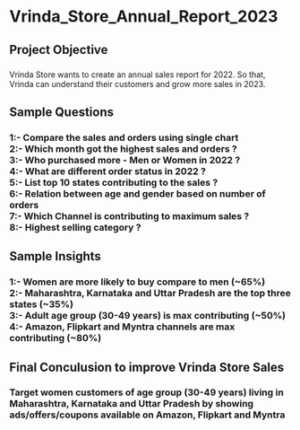 # Vrinda_Store_Annual_Report_2023
<h2>Project Objective</h2>
<h3></h3>Vrinda Store wants to create an annual sales report for 2022. So that, Vrinda can understand their customers and grow more sales in 2023.</h3>
<h2>Sample Questions</h2>
<h3>
  1:- Compare the sales and orders using single chart <br>
  2:- Which month got the highest sales and orders ? <br>
  3:- Who purchased more - Men or Women in 2022 ? <br>
  4:- What are different order status in 2022 ? <br>
  5:- List top 10 states contributing to the sales ? <br>
  6:- Relation between age and gender based on number of orders <br>
  7:- Which Channel is contributing to maximum sales ? <br>
  8:- Highest selling category ?
</h3>
<h2>Sample Insights </h2>
<h3>
  1:- Women are more likely to buy compare to men (~65%) <br>
  2:- Maharashtra, Karnataka and Uttar Pradesh are the top three states (~35%) <br>
  3:- Adult age group (30-49 years) is max contributing (~50%) <br>
  4:- Amazon, Flipkart and Myntra channels are max contributing (~80%)
</h3>
<h2>Final Conculusion to improve Vrinda Store Sales</h2>
<h3> Target women customers of age group (30-49 years) living in Maharashtra, Karnataka and Uttar Pradesh by showing ads/offers/coupons available on Amazon, Flipkart and Myntra</h3>
